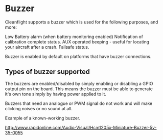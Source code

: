 # Buzzer

Cleanflight supports a buzzer which is used for the following purposes, and more:

Low Battery alarm (when battery monitoring enabled)
Notification of calibration complete status.
AUX operated beeping - useful for locating your aircraft after a crash.
Failsafe status.

Buzzer is enabled by default on platforms that have buzzer connections.

## Types of buzzer supported

The buzzers are enabled/disabled by simply enabling or disabling a GPIO output pin on the board.
This means the buzzer must be able to generate it's own tone simply by having power applied to it.

Buzzers that need an analogue or PWM signal do not work and will make clicking noises or no sound at all.

Example of a known-working buzzer.

http://www.rapidonline.com/Audio-Visual/Hcm1205x-Miniature-Buzzer-5v-35-0055

